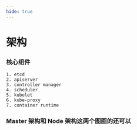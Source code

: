 ```yaml
---
hide: true
---
```

# 架构

### 核心组件

```
1. etcd
2. apiserver 
3. controller manager 
4. scheduler 
5. kubelet
6. kube-proxy
7. container runtime
```

### Master 架构和 Node 架构这两个图画的还可以


